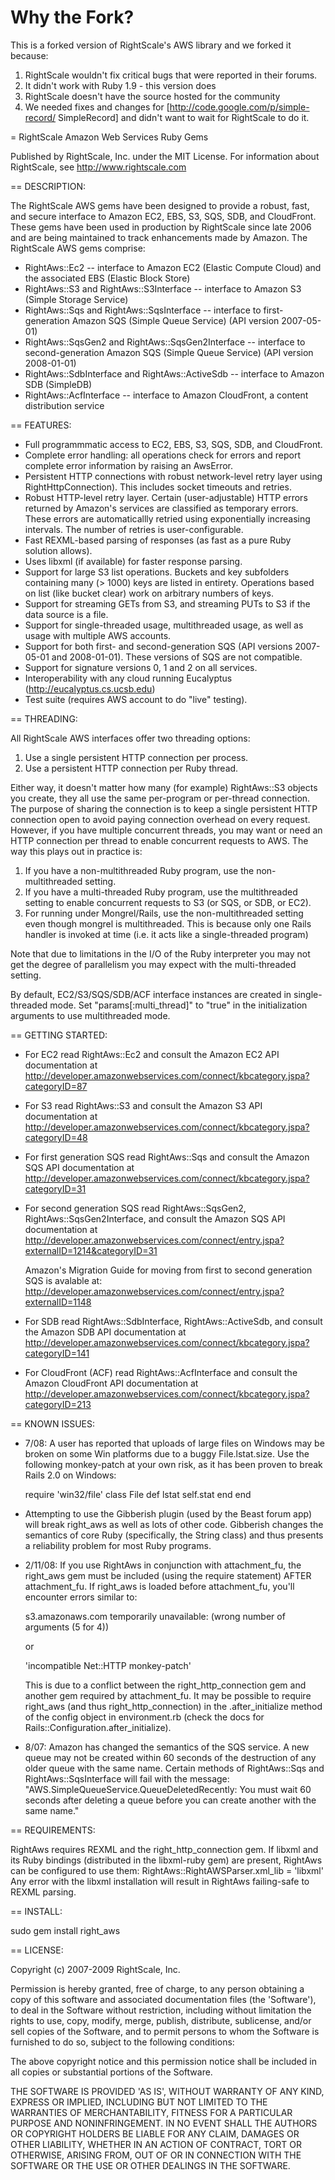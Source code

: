 # Why the Fork?

This is a forked version of RightScale's AWS library and we forked it because:

1. RightScale wouldn't fix critical bugs that were reported in their forums.
1. It didn't work with Ruby 1.9 - this version does
1. RightScale doesn't have the source hosted for the community
1. We needed fixes and changes for [http://code.google.com/p/simple-record/ SimpleRecord] and didn't want to wait for RightScale to do it.

= RightScale Amazon Web Services Ruby Gems

Published by RightScale, Inc. under the MIT License.
For information about RightScale, see http://www.rightscale.com

== DESCRIPTION:

The RightScale AWS gems have been designed to provide a robust, fast, and secure interface to Amazon EC2, EBS, S3, SQS, SDB, and CloudFront. 
These gems have been used in production by RightScale since late 2006 and are being maintained to track enhancements made by Amazon. 
The RightScale AWS gems comprise:

- RightAws::Ec2 -- interface to Amazon EC2 (Elastic Compute Cloud) and the
  associated EBS (Elastic Block Store)
- RightAws::S3 and RightAws::S3Interface -- interface to Amazon S3 (Simple Storage Service)
- RightAws::Sqs and RightAws::SqsInterface -- interface to first-generation Amazon SQS (Simple Queue Service) (API version 2007-05-01)
- RightAws::SqsGen2 and RightAws::SqsGen2Interface -- interface to second-generation Amazon SQS (Simple Queue Service) (API version 2008-01-01)
- RightAws::SdbInterface and RightAws::ActiveSdb -- interface to Amazon SDB (SimpleDB)
- RightAws::AcfInterface -- interface to Amazon CloudFront, a content distribution service

== FEATURES:

- Full programmmatic access to EC2, EBS, S3, SQS, SDB, and CloudFront.
- Complete error handling: all operations check for errors and report complete
  error information by raising an AwsError.
- Persistent HTTP connections with robust network-level retry layer using
  RightHttpConnection).  This includes socket timeouts and retries.
- Robust HTTP-level retry layer.  Certain (user-adjustable) HTTP errors returned
  by Amazon's services are classified as temporary errors.
  These errors are automaticallly retried using exponentially increasing intervals.
  The number of retries is user-configurable.
- Fast REXML-based parsing of responses (as fast as a pure Ruby solution allows).
- Uses libxml (if available) for faster response parsing. 
- Support for large S3 list operations.  Buckets and key subfolders containing
  many (> 1000) keys are listed in entirety.  Operations based on list (like
  bucket clear) work on arbitrary numbers of keys.
- Support for streaming GETs from S3, and streaming PUTs to S3 if the data source is a file.
- Support for single-threaded usage, multithreaded usage, as well as usage with multiple
  AWS accounts.
- Support for both first- and second-generation SQS (API versions 2007-05-01
  and 2008-01-01).  These versions of SQS are not compatible.
- Support for signature versions 0, 1 and 2 on all services.
- Interoperability with any cloud running Eucalyptus (http://eucalyptus.cs.ucsb.edu)
- Test suite (requires AWS account to do "live" testing).

== THREADING:

All RightScale AWS interfaces offer two threading options:
1. Use a single persistent HTTP connection per process.
2. Use a persistent HTTP connection per Ruby thread.
 
Either way, it doesn't matter how many (for example) RightAws::S3 objects you create,
they all use the same per-program or per-thread
connection. The purpose of sharing the connection is to keep a single
persistent HTTP connection open to avoid paying connection
overhead on every request. However, if you have multiple concurrent
threads, you may want or need an HTTP connection per thread to enable
concurrent requests to AWS. The way this plays out in practice is:
1. If you have a non-multithreaded Ruby program, use the non-multithreaded setting.
2. If you have a multi-threaded Ruby program, use the multithreaded setting to enable
   concurrent requests to S3 (or SQS, or SDB, or EC2).
3. For running under Mongrel/Rails, use the non-multithreaded setting even though
   mongrel is multithreaded.  This is because only one Rails handler is invoked at
   time (i.e. it acts like a single-threaded program)

Note that due to limitations in the I/O of the Ruby interpreter you
may not get the degree of parallelism you may expect with the multi-threaded setting.

By default, EC2/S3/SQS/SDB/ACF interface instances are created in single-threaded mode.  Set
"params[:multi_thread]" to "true" in the initialization arguments to use
multithreaded mode.

== GETTING STARTED:

* For EC2 read RightAws::Ec2 and consult the Amazon EC2 API documentation at
  http://developer.amazonwebservices.com/connect/kbcategory.jspa?categoryID=87
* For S3 read RightAws::S3 and consult the Amazon S3 API documentation at
  http://developer.amazonwebservices.com/connect/kbcategory.jspa?categoryID=48
* For first generation SQS read RightAws::Sqs and consult the Amazon SQS API documentation at
  http://developer.amazonwebservices.com/connect/kbcategory.jspa?categoryID=31
* For second generation SQS read RightAws::SqsGen2, RightAws::SqsGen2Interface, and consult the Amazon SQS API documentation at
  http://developer.amazonwebservices.com/connect/entry.jspa?externalID=1214&categoryID=31 

  Amazon's Migration Guide for moving from first to second generation SQS is
  avalable at:
  http://developer.amazonwebservices.com/connect/entry.jspa?externalID=1148
* For SDB read RightAws::SdbInterface, RightAws::ActiveSdb, and consult the Amazon SDB API documentation at
  http://developer.amazonwebservices.com/connect/kbcategory.jspa?categoryID=141
* For CloudFront (ACF) read RightAws::AcfInterface and consult the Amazon CloudFront API documentation at 
  http://developer.amazonwebservices.com/connect/kbcategory.jspa?categoryID=213

== KNOWN ISSUES:

- 7/08: A user has reported that uploads of large files on Windows may be broken on some
  Win platforms due to a buggy File.lstat.size.  Use the following monkey-patch at your own risk, 
  as it has been proven to break Rails 2.0 on Windows:

    require 'win32/file'
    class File
      def lstat
        self.stat
      end
    end


- Attempting to use the Gibberish plugin (used by the Beast forum app) 
  will break right_aws as well as lots of other code.  Gibberish
  changes the semantics of core Ruby (specifically, the String class) and thus presents a reliability
  problem for most Ruby programs.

- 2/11/08: If you use RightAws in conjunction with attachment_fu, the
  right_aws gem must be included (using the require statement) AFTER
  attachment_fu.  If right_aws is loaded before attachment_fu, you'll
  encounter errors similar to:

  s3.amazonaws.com temporarily unavailable: (wrong number of arguments (5 for 4))

  or

  'incompatible Net::HTTP monkey-patch'

  This is due to a conflict between the right_http_connection gem and another
  gem required by attachment_fu.  It may be possible to require right_aws (and
  thus right_http_connection) in the .after_initialize method of the config object in
  environment.rb (check the docs for Rails::Configuration.after_initialize).

- 8/07: Amazon has changed the semantics of the SQS service.  A
  new queue may not be created within 60 seconds of the destruction of any
  older queue with the same name.  Certain methods of RightAws::Sqs and
  RightAws::SqsInterface will fail with the message:
  "AWS.SimpleQueueService.QueueDeletedRecently: You must wait 60 seconds after deleting a queue before you can create another with the same name."
  
== REQUIREMENTS:

RightAws requires REXML and the right_http_connection gem.
If libxml and its Ruby bindings (distributed in the libxml-ruby gem) are
present, RightAws can be configured to use them:
  RightAws::RightAWSParser.xml_lib = 'libxml'
Any error with the libxml installation will result in RightAws failing-safe to
REXML parsing.

== INSTALL:

sudo gem install right_aws

== LICENSE:

Copyright (c) 2007-2009 RightScale, Inc. 

Permission is hereby granted, free of charge, to any person obtaining
a copy of this software and associated documentation files (the
'Software'), to deal in the Software without restriction, including
without limitation the rights to use, copy, modify, merge, publish,
distribute, sublicense, and/or sell copies of the Software, and to
permit persons to whom the Software is furnished to do so, subject to
the following conditions:

The above copyright notice and this permission notice shall be
included in all copies or substantial portions of the Software.

THE SOFTWARE IS PROVIDED 'AS IS', WITHOUT WARRANTY OF ANY KIND,
EXPRESS OR IMPLIED, INCLUDING BUT NOT LIMITED TO THE WARRANTIES OF
MERCHANTABILITY, FITNESS FOR A PARTICULAR PURPOSE AND NONINFRINGEMENT.
IN NO EVENT SHALL THE AUTHORS OR COPYRIGHT HOLDERS BE LIABLE FOR ANY
CLAIM, DAMAGES OR OTHER LIABILITY, WHETHER IN AN ACTION OF CONTRACT,
TORT OR OTHERWISE, ARISING FROM, OUT OF OR IN CONNECTION WITH THE
SOFTWARE OR THE USE OR OTHER DEALINGS IN THE SOFTWARE.
